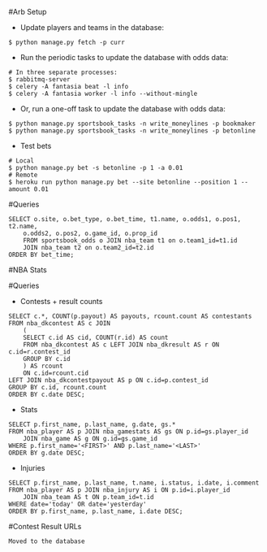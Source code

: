 #Arb Setup

* Update players and teams in the database:
```
$ python manage.py fetch -p curr
```
* Run the periodic tasks to update the database with odds data:
```
# In three separate processes:
$ rabbitmq-server
$ celery -A fantasia beat -l info
$ celery -A fantasia worker -l info --without-mingle
```
* Or, run a one-off task to update the database with odds data:
```
$ python manage.py sportsbook_tasks -n write_moneylines -p bookmaker
$ python manage.py sportsbook_tasks -n write_moneylines -p betonline
```
* Test bets
```
# Local
$ python manage.py bet -s betonline -p 1 -a 0.01
# Remote
$ heroku run python manage.py bet --site betonline --position 1 --amount 0.01
```

#Queries
```
SELECT o.site, o.bet_type, o.bet_time, t1.name, o.odds1, o.pos1, t2.name,
    o.odds2, o.pos2, o.game_id, o.prop_id
    FROM sportsbook_odds o JOIN nba_team t1 on o.team1_id=t1.id
    JOIN nba_team t2 on o.team2_id=t2.id
ORDER BY bet_time;
```

#NBA Stats

#Queries

* Contests + result counts
```
SELECT c.*, COUNT(p.payout) AS payouts, rcount.count AS contestants
FROM nba_dkcontest AS c JOIN
    (
    SELECT c.id AS cid, COUNT(r.id) AS count
    FROM nba_dkcontest AS c LEFT JOIN nba_dkresult AS r ON c.id=r.contest_id
    GROUP BY c.id
    ) AS rcount
    ON c.id=rcount.cid
LEFT JOIN nba_dkcontestpayout AS p ON c.id=p.contest_id
GROUP BY c.id, rcount.count
ORDER BY c.date DESC;
```

* Stats

```
SELECT p.first_name, p.last_name, g.date, gs.*
FROM nba_player AS p JOIN nba_gamestats AS gs ON p.id=gs.player_id
    JOIN nba_game AS g ON g.id=gs.game_id
WHERE p.first_name='<FIRST>' AND p.last_name='<LAST>'
ORDER BY g.date DESC;
```

* Injuries

```
SELECT p.first_name, p.last_name, t.name, i.status, i.date, i.comment
FROM nba_player AS p JOIN nba_injury AS i ON p.id=i.player_id
    JOIN nba_team AS t ON p.team_id=t.id
WHERE date='today' OR date='yesterday'
ORDER BY p.first_name, p.last_name, i.date DESC;
```

#Contest Result URLs
```
Moved to the database
```
